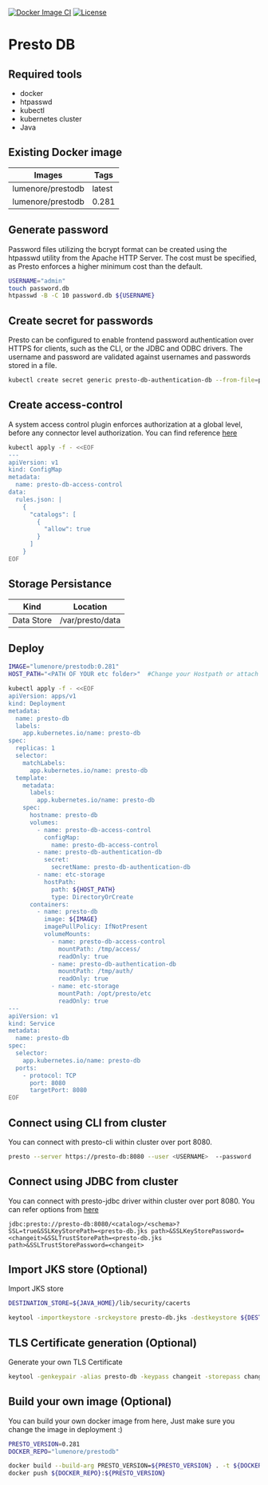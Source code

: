 [![Docker Image CI](https://github.com/tiwarishrijan/prestodb/actions/workflows/docker_build.yml/badge.svg?branch=main)](https://github.com/tiwarishrijan/prestodb/actions/workflows/docker_build.yml)
[![License](https://img.shields.io/badge/License-Apache_2.0-blue.svg)](https://opensource.org/licenses/Apache-2.0)

# Presto DB

## Required tools

- docker
- htpasswd
- kubectl
- kubernetes cluster
- Java

## Existing Docker image

| Images            | Tags   |
| ----------------- | ------ |
| lumenore/prestodb | latest |
| lumenore/prestodb | 0.281  |

## Generate password

Password files utilizing the bcrypt format can be created using the htpasswd utility from the Apache HTTP Server. The cost must be specified, as Presto enforces a higher minimum cost than the default.

```bash
USERNAME="admin"
touch password.db
htpasswd -B -C 10 password.db ${USERNAME}
```

## Create secret for passwords

Presto can be configured to enable frontend password authentication over HTTPS for clients, such as the CLI, or the JDBC and ODBC drivers. The username and password are validated against usernames and passwords stored in a file.

```bash
kubectl create secret generic presto-db-authentication-db --from-file=password.db
```

## Create access-control

A system access control plugin enforces authorization at a global level, before any connector level authorization.
You can find reference [here](https://prestodb.io/docs/current/security/built-in-system-access-control.html)

```bash
kubectl apply -f - <<EOF
---
apiVersion: v1
kind: ConfigMap
metadata:
  name: presto-db-access-control
data:
  rules.json: |
    {
      "catalogs": [
        {
          "allow": true
        }
      ]
    }
EOF
```

## Storage Persistance

| Kind       | Location         |
| ---------- | ---------------- |
| Data Store | /var/presto/data |

## Deploy

```bash
IMAGE="lumenore/prestodb:0.281"
HOST_PATH="<PATH OF YOUR etc folder>"  #Change your Hostpath or attach storage and copy etc folder

kubectl apply -f - <<EOF
apiVersion: apps/v1
kind: Deployment
metadata:
  name: presto-db
  labels:
    app.kubernetes.io/name: presto-db
spec:
  replicas: 1
  selector:
    matchLabels:
      app.kubernetes.io/name: presto-db
  template:
    metadata:
      labels:
        app.kubernetes.io/name: presto-db
    spec:
      hostname: presto-db
      volumes:
        - name: presto-db-access-control
          configMap:
            name: presto-db-access-control
        - name: presto-db-authentication-db
          secret:
            secretName: presto-db-authentication-db
        - name: etc-storage
          hostPath:
            path: ${HOST_PATH}
            type: DirectoryOrCreate
      containers:
        - name: presto-db
          image: ${IMAGE}
          imagePullPolicy: IfNotPresent
          volumeMounts:
            - name: presto-db-access-control
              mountPath: /tmp/access/
              readOnly: true
            - name: presto-db-authentication-db
              mountPath: /tmp/auth/
              readOnly: true
            - name: etc-storage
              mountPath: /opt/presto/etc
              readOnly: true
---
apiVersion: v1
kind: Service
metadata:
  name: presto-db
spec:
  selector:
    app.kubernetes.io/name: presto-db
  ports:
    - protocol: TCP
      port: 8080
      targetPort: 8080
EOF
```

## Connect using CLI from cluster

You can connect with presto-cli within cluster over port 8080.

```bash
presto --server https://presto-db:8080 --user <USERNAME>  --password
```

## Connect using JDBC from cluster

You can connect with presto-jdbc driver within cluster over port 8080. You can refer options from [here](https://prestodb.io/docs/current/installation/jdbc.html)

```
jdbc:presto://presto-db:8080/<catalog>/<schema>?SSL=true&SSLKeyStorePath=<presto-db.jks path>&SSLKeyStorePassword=<changeit>&SSLTrustStorePath=<presto-db.jks path>&SSLTrustStorePassword=<changeit>
```

## Import JKS store (Optional)

Import JKS store

```bash
DESTINATION_STORE=${JAVA_HOME}/lib/security/cacerts

keytool -importkeystore -srckeystore presto-db.jks -destkeystore ${DESTINATION_STORE} -srcstorepass changeit -deststorepass changeit -noprompt
```

## TLS Certificate generation (Optional)

Generate your own TLS Certificate

```bash
keytool -genkeypair -alias presto-db -keypass changeit -storepass changeit -keyalg RSA -keystore presto-db.jks -keysize 2048 -storetype JKS -dname "CN=presto-db, OU=Lumenore, O=Unknown, L=Unknown, ST=MP, C=IN"
```

## Build your own image (Optional)

You can build your own docker image from here, Just make sure you change the image in deployment :)

```bash
PRESTO_VERSION=0.281
DOCKER_REPO="lumenore/prestodb"

docker build --build-arg PRESTO_VERSION=${PRESTO_VERSION} . -t ${DOCKER_REPO}:${PRESTO_VERSION}
docker push ${DOCKER_REPO}:${PRESTO_VERSION}
```
